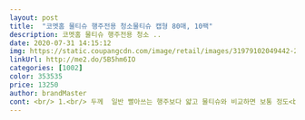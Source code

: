```yaml
---
layout: post 
title:  "코멧홈 물티슈 행주전용 청소물티슈 캡형 80매, 10팩" 
description: 코멧홈 물티슈 행주전용 청소 ..
date: 2020-07-31 14:15:12 
img: https://static.coupangcdn.com/image/retail/images/31979102049442-2199c1f9-b760-4528-81e7-16492c72c10a.jpg 
linkUrl: http://me2.do/5B5hm6IO 
categories: [1002] 
color: 353535 
price: 13250 
author: brandMaster 
cont: <br/> 1.<br/> 두께  일반 빨아쓰는 행주보다 얇고 물티슈와 비교하면 보통 정도<br/>2.<br/> 세정력  좋음.<br/> 기름때와 묵은때도 잘 닦임.<br/> 저번에 퐁퐁이랑 수세미로 문질러도 남아있던 잔 때가 이 행주로 닦임.<br/><br/>3.<br/> 기타  캡형이라 수분 날라갈 걱정은 없음.<br/> 한 번 쓰고 버리면 돼서 편리함.<br/><br/>3.<br/> 향  무향에 가까운 향기?.<br/> 저는 밥상이나 주방에서 음식냄새 나는게 자연스럽다고 생각해요.<br/> 그래서 무향을 좋아하는데요.<br/>  포장지는 향기 나게 생겼는데.<br/> 의외로 향이 적어서 좋습니다!<br/>✔구성<br/>✔세정력<br/>✔크기<br/>✔품질<br/>✔향<br/>가로×세로가 16×20으로 나와있네용.<br/><br/>가스레인지의 굳은 탄자국이 솔직히 한번에 다 지워질 수는 없는데, 물 살짝 부어서 불리고(?) 물 닦아낸 다음 힘줘서 빡빡 문지르니까 잘 닦이더라구요 굳굳<br/>물티슈가 얼마나 잘 닦일까 했는데 베이킹소다가 있어서 그런지 생각보다 잘 닦여서 놀랐어요!<br/>미세하게 자몽향이 슝슝납니다.<br/><br/>성인여성 손바닥만해요.<br/> 부엌이나 식탁, 업무용책상의 커피컵흔적 닦기에 딱 좋은 사이즈입니다.<br/><br/>솔직히 향이 엄청 난다 까지는 아닌데 물티슈 특유의 향보다는 나아요.<br/><br/> 
---
```

 